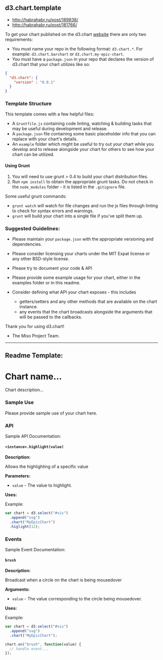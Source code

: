 ## d3.chart.template

* http://habrahabr.ru/post/189838/
* http://habrahabr.ru/post/181766/

To get your chart published on the d3.chart [website](http://misoproject.com/d3-chart/charts.html) there are only two requirements:

* You must name your repo in the following format: `d3.chart.*`. For example: `d3.chart.barchart` or `d3.chart.my-epic-chart`. 
* You must have a `package.json` in your repo that declares the version of d3.chart that your chart utilizes like so:

```json
{
  "d3.chart": {
    "version" : "0.0.1"
  }
}
```

### Template Structure

This template comes with a few helpful files:

* A `Gruntfile.js` containing code linting, watching & building tasks that may be useful during development and release.
* A `package.json` file containing some basic placeholder info that you can replace with your chart's details.
* An `example` folder which might be useful to try out your chart while you develop and to release alongside 
your chart for others to see how your chart can be utilized.


#### Using Grunt

1. You will need to use grunt > 0.4 to build your chart distribution files.
2. Run `npm install` to obtain the appropriate grunt tasks. Do not check in the `node_modules` folder - it is listed in the `.gitignore` file.

Some useful grunt commands:

* `grunt watch` will watch for file changes and run the js files through linting to check for syntax errors and warnings.
* `grunt` will build your chart into a single file if you've split them up.

### Suggested Guidelines:

* Please maintain your `package.json` with the appropriate versioning and dependencies.

* Please consider licensing your charts under the MIT Expat license or any other BSD-style license. 

* Please try to document your code & API

* Please provide some example usage for your chart, either in the examples folder or in this readme.

* Consider defining what API your chart exposes - this includes
  * getters/setters and any other methods that are available on the chart instance.
  * any events that the chart broadcasts alongside the arguments that will be passed to the callbacks.

Thank you for using d3.chart!
- The Miso Project Team.

---------

## Readme Template:

# Chart name...

Chart description...

### Sample Use

Please provide sample use of your chart here.

### API

Sample API Documentation:

#### `<instance>.highlight(value)`

**Description:**

Allows the highlighting of a specific value

**Parameters:**

* `value` - The value to highlight.

**Uses:**

Example:

```javascript
var chart = d3.select("#vis")
  .append("svg")
  .chart("MyEpicChart")
  .higlight(12);
```

### Events

Sample Event Documentation:

#### `brush`

**Description:**

Broadcast when a circle on the chart is being mousedover

**Arguments:**

* `value` - The value corresponding to the circle being mousedover.

**Uses:**

Example:

```javascript
var chart = d3.select("#vis")
  .append("svg")
  .chart("MyEpicChart");

chart.on("brush", function(value) {
  // handle event...
});
```
